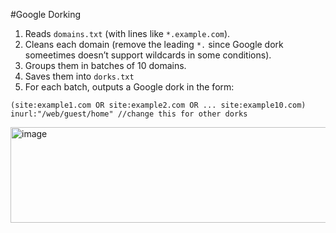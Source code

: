 #Google Dorking

1. Reads `domains.txt` (with lines like `*.example.com`).
2. Cleans each domain (remove the leading `*.` since Google dork someetimes doesn’t support wildcards in some conditions).
3. Groups them in batches of 10 domains.
4. Saves them into `dorks.txt`
5. For each batch, outputs a Google dork in the form:

```
(site:example1.com OR site:example2.com OR ... site:example10.com) inurl:"/web/guest/home" //change this for other dorks
```

<img width="612" height="153" alt="image" src="https://github.com/user-attachments/assets/b4d35f72-c3dd-4317-b6e3-4fd4fd9fd1a5" />
